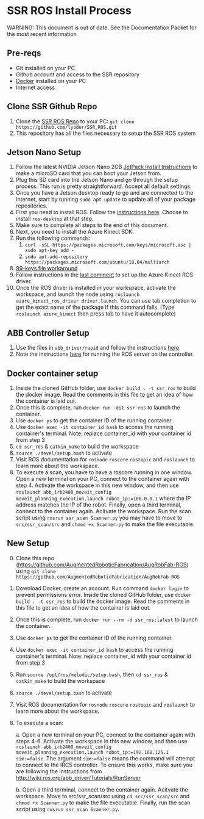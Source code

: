 # SSR ROS Install Process


WARNING: This document is out of date. See the Documentation Packet for the most recent information

## Pre-reqs
* Git installed on your PC
* Github account and access to the SSR repository
* [Docker](https://docs.docker.com/desktop/windows/install/) installed on your PC
* Internet access

## Clone SSR Github Repo
1. Clone the [SSR ROS Repo](https://github.com/lyoder3/SSR_ROS.git) to your PC: 
   `git clone https://github.com/lyoder/SSR_ROS.git`
2. This repository has all the files necessary to setup the SSR ROS system

## Jetson Nano Setup
1. Follow the latest NVIDIA Jetson Nano 2GB [JetPack Install Instructions](https://developer.nvidia.com/embedded/learn/get-started-jetson-nano-2gb-devkit#write) to make a microSD card that you can boot your Jetson from.
2. Plug this SD card into the Jetson Nano and go through the setup process. This run is pretty straightforward. Accept all default settings.
3. Once you have a Jetson desktop ready to go and are connected to the internet, start by running `sudo apt update` to update all of your package repositories.
4. First you need to install ROS. Follow the [instructions here](http://wiki.ros.org/melodic/Installation/Ubuntu). Choose to install `ros-desktop` at that step.
5. Make sure to complete all steps to the end of this document.
6. Next, you need to install the Azure Kinect SDK.
7. Run the following commands:
   1. `curl -sSL https://packages.microsoft.com/keys/microsoft.asc | sudo apt-key add -`
   2. `sudo apt-add-repository https://packages.microsoft.com/ubuntu/18.04/multiarch`
8. [99-keys file workaround](https://github.com/microsoft/Azure-Kinect-Sensor-SDK/blob/develop/docs/usage.md#linux-device-setup)
9. Follow instructions in the [last comment](https://github.com/microsoft/Azure_Kinect_ROS_Driver/issues/123#issuecomment-661464652) to set up the Azure Kinect ROS driver.
10. Once the ROS driver is installed in your workspace, activate the workspace, and launch the node using `roslaunch azure_kinect_ros_driver driver.launch`. You can use tab completion to get the exact name of the package if this command fails. (Type `roslaunch azure_kinect` then press tab to have it autocomplete)
    
## ABB Controller Setup
1. Use the files in `abb_driver/rapid` and follow the instructions [here](http://wiki.ros.org/abb_driver/Tutorials/InstallServer).
2. Note the instructions [here](http://wiki.ros.org/abb_driver/Tutorials/RunServer) for running the ROS server on the controller.

## Docker container setup
1. Inside the cloned GitHub folder, use `docker build . -t ssr_ros` to build the docker image. Read the comments in this file to get an idea of how the container is laid out.
2. Once this is complete, run `docker run -dit ssr-ros` to launch the container.
3. Use `docker ps` to get the container ID of the running container.
4. Use `docker exec -it container_id bash` to access the running container's terminal. Note: replace container_id with your container id from step 3
5. `cd ssr_ros` & `catkin_make` to build the workspace
6. `source ./devel/setup.bash` to activate
7. Visit ROS documentation for `rosnode` `roscore` `rostopic` and `roslaunch` to learn more about the workspace.
8. To execute a scan, you have to have a roscore running in one window. Open a new terminal on your PC, connect to the container again with step 4. Activate the workspace in this new window, and then use `roslaunch abb_irb2400_moveit_config moveit_planning_execution.launch robot_ip:=100.0.0.1` where the IP address matches the IP of the robot. Finally, open a third terminal, connect to the container again. Acitvate the workspace. Run the scan script using `rosrun ssr_scan Scanner.py` you may have to move to `src/ssr_scan/src` and `chmod +x Scanner.py` to make the file executable.


## New Setup
0. Clone this repo (https://github.com/AugmentedRoboticFabrication/AugRobFab-ROS) using `git clone https://github.com/AugmentedRoboticFabrication/AugRobFab-ROS`
1. Download Docker, create an account. Run command `docker login` to prevent permissions error. Inside the cloned GitHub folder, use `docker build . -t ssr_ros` to build the docker image. Read the comments in this file to get an idea of how the container is laid out.
2. Once this is complete, run `docker run --rm -d ssr_ros:latest` to launch the container.
3. Use `docker ps` to get the container ID of the running container.
4. Use `docker exec -it container_id bash` to access the running container's terminal. Note: replace container_id with your container id from step 3
5. Run `source /opt/ros/melodic/setup.bash`, then `cd ssr_ros` & `catkin_make` to build the workspace
6. `source ./devel/setup.bash` to activate
7. Visit ROS documentation for `rosnode` `roscore` `rostopic` and `roslaunch` to learn more about the workspace.
8. To execute a scan:
   
   a. Open a new terminal on your PC, connect to the container again with steps 4-6. Activate the workspace in this new window, and then use `roslaunch abb_irb2400_moveit_config moveit_planning_execution.launch robot_ip:=192.168.125.1 sim:=false`. The argument `sim:=false` means the command will attempt to connect to the IRC5 controller. To ensure this works, make sure you are following the instructions from http://wiki.ros.org/abb_driver/Tutorials/RunServer
   
   b. Open a third terminal, connect to the container again. Acitvate the workspace. Move to src/ssr_scan/src using `cd src/ssr_scan/src` and `chmod +x Scanner.py` to make the file executable. Finally, run the scan script using `rosrun ssr_scan Scanner.py`.
